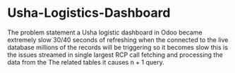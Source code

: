 # Usha-Logistics-Dashboard
The problem statement a Usha logistic dashboard in Odoo became extremely slow 30/40 seconds of refreshing when the connected to the live database millions of the records will be triggering so it becomes slow this is the issues streamed in single largest RCP call fetching and processing the data from the The related tables it causes n + 1 query.
